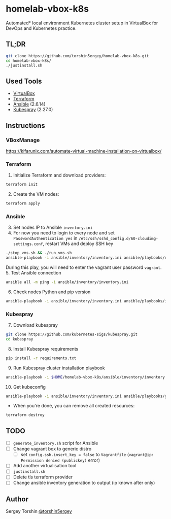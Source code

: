 # homelab-vbox-k8s

Automated* local environment Kubernetes cluster setup in VirtualBox for DevOps and Kubernetes practice.

## TL;DR

```bash
git clone https://github.com/torshin5ergey/homelab-vbox-k8s.git
cd homelab-vbox-k8s/
./justinstall.sh
```

## Used Tools

- [VirtualBox](https://www.virtualbox.org/wiki/Downloads)
- [Terraform](https://www.terraform.io/downloads.html)
- [Ansible]() (2.6.14)
- [Kubespray](https://github.com/kubernetes-sigs/kubespray) (2.27.0)

## Instructions

### VBoxManage

https://kifarunix.com/automate-virtual-machine-installation-on-virtualbox/

### Terraform

1. Initialize Terraform and download providers:
```bash
terraform init
```
2. Create the VM nodes:
```bash
terraform apply
```

### Ansible

3. Set nodes IP to Ansible `inventory.ini`
4. For now you need to login to every node and set `PasswordAuthentication yes` in `/etc/ssh/sshd_config.d/60-cloudimg-settings.conf`, restart VMs and deploy SSH key
```bash
./stop_vms.sh && ./run_vms.sh
ansible-playbook -i ansible/inventory/inventory.ini ansible/playbooks/deploy-ssh-keys.yaml
```
During this play, you will need to enter the vagrant user password `vagrant`.
5. Test Ansible connection
```bash
ansible all -m ping -i ansible/inventory/inventory.ini
```
6. Check nodes Python and pip version
```bash
ansible-playbook -i ansible/inventory/inventory.ini ansible/playbooks/install-python-pip.yaml
```

### Kubespray

7. Download kubespray
```bash
git clone https://github.com/kubernetes-sigs/kubespray.git
cd kubespray
```
8. Install Kubespray requirements
```bash
pip install -r requirements.txt
```
9. Run Kubespray cluster installation playbook
```bash
ansible-playbook -i $HOME/homelab-vbox-k8s/ansible/inventory/inventory.ini cluster.yml -b -v @ansible/vars/kubespray/k8s-cluster.yml
```
10. Get kubeconfig
```bash
ansible-playbook -i ansible/inventory/inventory.ini ansible/playbooks/get-kubeconfig.yaml
```
- When you're done, you can remove all created resources:
```bash
terraform destroy
```

## TODO

- [ ] `generate_inventory.sh` script for Ansible
- [ ] Change vagrant box to generic distro
  - [ ] set `config.ssh.insert_key = false` to `Vagrantfile` (`vagrant@ip: Permission denied (publickey)` error)
- [ ] Add another virtualisation tool
- [ ] `justinstall.sh`
- [ ] Delete tls terraform provider
- [ ] Change ansible inventory generation to output (ip known after only)

## Author
Sergey Torshin [@torshin5ergey](https://github.com/torshin5ergey)
